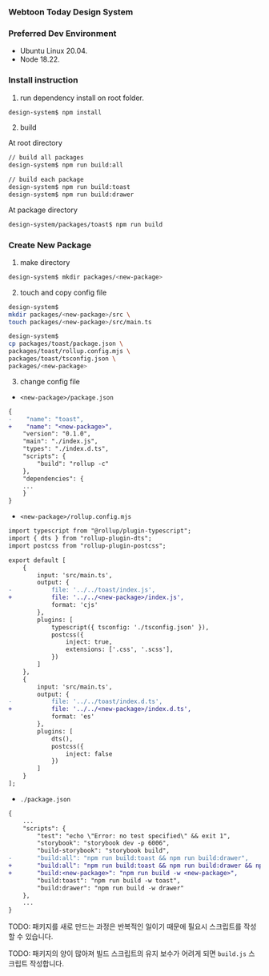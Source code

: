 ### Webtoon Today Design System

### Preferred Dev Environment

* Ubuntu Linux 20.04.
* Node 18.22.

### Install instruction

1. run dependency install on root folder. 

```bash
design-system$ npm install
```

2. build

At root directory

```bash
// build all packages
design-system$ npm run build:all
```

```bash
// build each package
design-system$ npm run build:toast
design-system$ npm run build:drawer
```

At package directory
```bash
design-system/packages/toast$ npm run build
```

### Create New Package
1. make directory

```bash
design-system$ mkdir packages/<new-package>
```

2. touch and copy config file

```bash
design-system$ 
mkdir packages/<new-package>/src \ 
touch packages/<new-package>/src/main.ts

design-system$ 
cp packages/toast/package.json \
packages/toast/rollup.config.mjs \
packages/toast/tsconfig.json \
packages/<new-package>
```

3. change config file

- `<new-package>/package.json`

```diff
{
-    "name": "toast",
+    "name": "<new-package>",
    "version": "0.1.0",
    "main": "./index.js",
    "types": "./index.d.ts",
    "scripts": {
        "build": "rollup -c"
    },
    "dependencies": {
    ...
    }
}
```

- `<new-package>/rollup.config.mjs`

```diff
import typescript from "@rollup/plugin-typescript";
import { dts } from "rollup-plugin-dts";
import postcss from "rollup-plugin-postcss";

export default [
    {
        input: 'src/main.ts',
        output: {
-           file: '../../toast/index.js',
+           file: '../../<new-package>/index.js',
            format: 'cjs'
        },
        plugins: [
            typescript({ tsconfig: './tsconfig.json' }),
            postcss({
                inject: true,
                extensions: ['.css', '.scss'],
            })
        ]
    },
    {
        input: 'src/main.ts',
        output: {
-           file: '../../toast/index.d.ts',
+           file: '../../<new-package>/index.d.ts',
            format: 'es'
        },
        plugins: [
            dts(),
            postcss({
                inject: false
            })
        ]
    }
];
```

- `./package.json`

```diff
{
    ...
    "scripts": {
        "test": "echo \"Error: no test specified\" && exit 1",
        "storybook": "storybook dev -p 6006",
        "build-storybook": "storybook build",
-       "build:all": "npm run build:toast && npm run build:drawer",
+       "build:all": "npm run build:toast && npm run build:drawer && npm run build:<new-package>",
+       "build:<new-package>": "npm run build -w <new-package>",
        "build:toast": "npm run build -w toast",
        "build:drawer": "npm run build -w drawer"
    },
    ...
}
```

TODO: 패키지를 새로 만드는 과정은 반복적인 일이기 때문에 필요시 스크립트를 작성할 수 있습니다.

TODO: 패키지의 양이 많아져 빌드 스크립트의 유지 보수가 어려게 되면 `build.js` 스크립트 작성합니다.